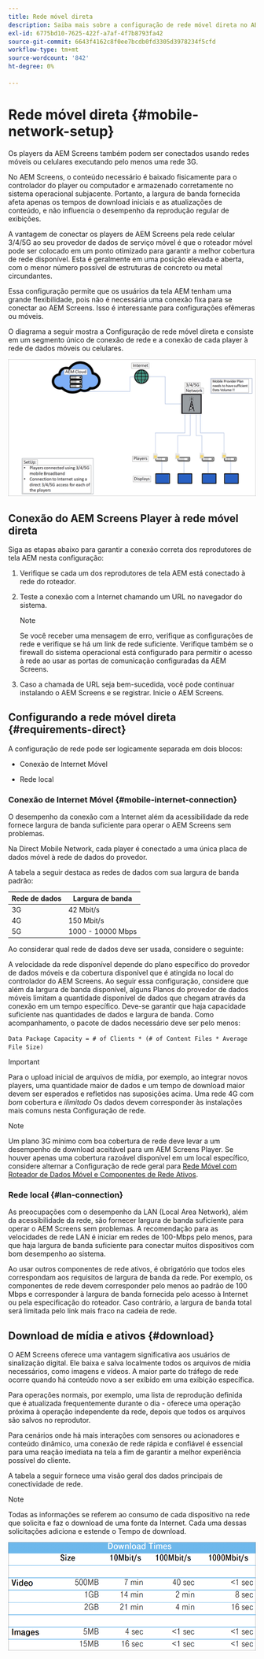 ```yaml
---
title: Rede móvel direta
description: Saiba mais sobre a configuração de rede móvel direta no AEM Screens.
exl-id: 6775bd10-7625-422f-a7af-4f7b8793fa42
source-git-commit: 6643f4162c8f0ee7bcdb0fd3305d3978234f5cfd
workflow-type: tm+mt
source-wordcount: '842'
ht-degree: 0%

---
```


# Rede móvel direta {#mobile-network-setup}

Os players da AEM Screens também podem ser conectados usando redes móveis ou celulares executando pelo menos uma rede 3G.

No AEM Screens, o conteúdo necessário é baixado fisicamente para o controlador do player ou computador e armazenado corretamente no sistema operacional subjacente. Portanto, a largura de banda fornecida afeta apenas os tempos de download iniciais e as atualizações de conteúdo, e não influencia o desempenho da reprodução regular de exibições.

A vantagem de conectar os players de AEM Screens pela rede celular 3/4/5G ao seu provedor de dados de serviço móvel é que o roteador móvel pode ser colocado em um ponto otimizado para garantir a melhor cobertura de rede disponível. Esta é geralmente em uma posição elevada e aberta, com o menor número possível de estruturas de concreto ou metal circundantes.

Essa configuração permite que os usuários da tela AEM tenham uma grande flexibilidade, pois não é necessária uma conexão fixa para se conectar ao AEM Screens. Isso é interessante para configurações efêmeras ou móveis.

O diagrama a seguir mostra a Configuração de rede móvel direta e consiste em um segmento único de conexão de rede e a conexão de cada player à rede de dados móveis ou celulares.

![](/help/using/assets/direct-mobile-1.png)

## Conexão do AEM Screens Player à rede móvel direta

Siga as etapas abaixo para garantir a conexão correta dos reprodutores de tela AEM nesta configuração:

1. Verifique se cada um dos reprodutores de tela AEM está conectado à rede do roteador.

1. Teste a conexão com a Internet chamando um URL no navegador do sistema.

   >[!NOTE]
   >Se você receber uma mensagem de erro, verifique as configurações de rede e verifique se há um link de rede suficiente. Verifique também se o firewall do sistema operacional está configurado para permitir o acesso à rede ao usar as portas de comunicação configuradas da AEM Screens.

1. Caso a chamada de URL seja bem-sucedida, você pode continuar instalando o AEM Screens e se registrar. Inicie o AEM Screens.

## Configurando a rede móvel direta {#requirements-direct}

A configuração de rede pode ser logicamente separada em dois blocos:

* Conexão de Internet Móvel

* Rede local

### Conexão de Internet Móvel {#mobile-internet-connection}

O desempenho da conexão com a Internet além da acessibilidade da rede fornece largura de banda suficiente para operar o AEM Screens sem problemas.

Na Direct Mobile Network, cada player é conectado a uma única placa de dados móvel à rede de dados do provedor.

A tabela a seguir destaca as redes de dados com sua largura de banda padrão:

| Rede de dados | Largura de banda |
|--- |--- |
| 3G | 42 Mbit/s |
| 4G | 150 Mbit/s |
| 5G | 1000 - 10000 Mbps |

Ao considerar qual rede de dados deve ser usada, considere o seguinte:

A velocidade da rede disponível depende do plano específico do provedor de dados móveis e da cobertura disponível que é atingida no local do controlador do AEM Screens.
Ao seguir essa configuração, considere que além da largura de banda disponível, alguns Planos do provedor de dados móveis limitam a quantidade disponível de dados que chegam através da conexão em um tempo específico. Deve-se garantir que haja capacidade suficiente nas quantidades de dados e largura de banda.
Como acompanhamento, o pacote de dados necessário deve ser pelo menos:

`Data Package Capacity = # of Clients * (# of Content Files * Average File Size)`


>[!IMPORTANT]
>Para o upload inicial de arquivos de mídia, por exemplo, ao integrar novos players, uma quantidade maior de dados e um tempo de download maior devem ser esperados e refletidos nas suposições acima. Uma rede 4G com *bom* cobertura e *ilimitado* Os dados devem corresponder às instalações mais comuns nesta Configuração de rede.

>[!NOTE]
>Um plano 3G mínimo com boa cobertura de rede deve levar a um desempenho de download aceitável para um AEM Screens Player. Se houver apenas uma cobertura razoável disponível em um local específico, considere alternar a Configuração de rede geral para [Rede Móvel com Roteador de Dados Móvel e Componentes de Rede Ativos](/help/using/mobile-network-router.md).


### Rede local {#lan-connection}

As preocupações com o desempenho da LAN (Local Area Network), além da acessibilidade da rede, são fornecer largura de banda suficiente para operar o AEM Screens sem problemas. A recomendação para as velocidades de rede LAN é iniciar em redes de 100-Mbps pelo menos, para que haja largura de banda suficiente para conectar muitos dispositivos com bom desempenho ao sistema.

Ao usar outros componentes de rede ativos, é obrigatório que todos eles correspondam aos requisitos de largura de banda da rede. Por exemplo, os componentes de rede devem corresponder pelo menos ao padrão de 100 Mbps e corresponder à largura de banda fornecida pelo acesso à Internet ou pela especificação do roteador. Caso contrário, a largura de banda total será limitada pelo link mais fraco na cadeia de rede.

## Download de mídia e ativos {#download}

O AEM Screens oferece uma vantagem significativa aos usuários de sinalização digital. Ele baixa e salva localmente todos os arquivos de mídia necessários, como imagens e vídeos. A maior parte do tráfego de rede ocorre quando há conteúdo novo a ser exibido em uma exibição específica.

Para operações normais, por exemplo, uma lista de reprodução definida que é atualizada frequentemente durante o dia - oferece uma operação próxima à operação independente da rede, depois que todos os arquivos são salvos no reprodutor.

Para cenários onde há mais interações com sensores ou acionadores e conteúdo dinâmico, uma conexão de rede rápida e confiável é essencial para uma reação imediata na tela a fim de garantir a melhor experiência possível do cliente.

A tabela a seguir fornece uma visão geral dos dados principais de conectividade de rede.

>[!NOTE]
>
>Todas as informações se referem ao consumo de cada dispositivo na rede que solicita e faz o download de uma fonte da Internet. Cada uma dessas solicitações adiciona e estende o Tempo de download.

![](/help/using/assets/download-times-mobile.png)
